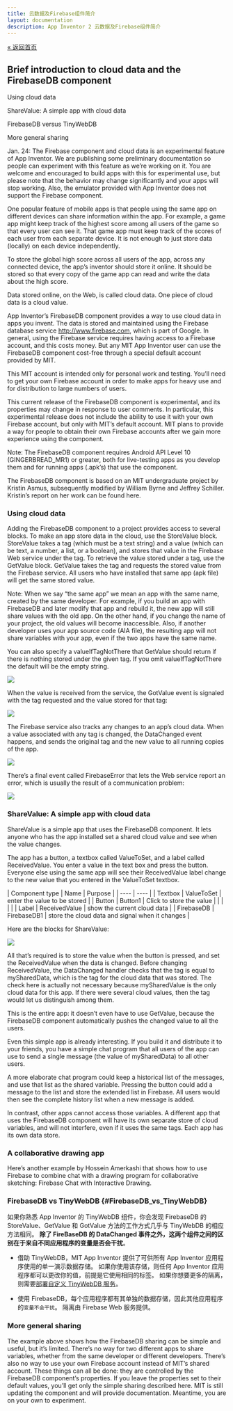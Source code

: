 ```yaml
---
title: 云数据及Firebase组件简介
layout: documentation
description: App Inventor 2 云数据及Firebase组件简介
---
```


[&laquo; 返回首页](index.html)

## Brief introduction to cloud data and the FirebaseDB component

Using cloud data

ShareValue: A simple app with cloud data

FirebaseDB versus TinyWebDB

More general sharing


Jan. 24: The Firebase component and cloud data is an experimental feature of App Inventor. We are publishing some preliminary documentation so people  can experiment with this feature as we’re working on it. You are welcome and encouraged to build apps with this for experimental use, but please note that the behavior may change significantly and your apps will stop working.   Also, the emulator provided with App Inventor does not support the Firebase component.


One popular feature of mobile apps is that people using the same app on different devices can share information within the app. For example, a game app might keep track of the highest score among all users of the game so that every user can see it. That game app must keep track of the scores of each user from each separate device. It is not enough to just store data (locally) on each device independently.


To store the global high score across all users of the app, across any connected device, the app’s inventor should store it online. It should be stored so that every copy of the game app can read and write the data about the high score.


Data stored online, on the Web, is called cloud data. One piece of cloud data is a cloud value.


App Inventor’s FirebaseDB component provides a way to use cloud data in apps you invent. The data is stored and maintained using the Firebase database service http://www.firebase.com, which is part of Google. In general, using the Firebase service requires having access to a Firebase account, and this costs money. But any MIT App Inventor user can use the FirebaseDB component cost-free through a special default account provided by MIT.  


This MIT account is intended only for personal work and testing. You’ll need to get your own Firebase account in order to make apps for heavy use and for distribution to large numbers of users.


This current release of the FirebaseDB component is experimental, and its properties may change in response to user comments. In particular, this experimental release does not include the ability to use it with your own Firebase account, but only with MIT’s default account. MIT plans to provide a way for people to obtain their own Firebase accounts after we gain more experience using the component.  


Note:  The FirebaseDB component requires Android API Level 10 (GINGERBREAD_MR1) or greater, both for live-testing apps as you develop them and for running apps (.apk’s) that use the component.




The FirebaseDB component is based on an MIT undergraduate project by Kristin Asmus, subsequently modified by William Byrne and Jeffrey Schiller. Kristin’s report on her work can be found here.


### Using cloud data

Adding the FirebaseDB component to a project provides access to several blocks. To make an app store data in the cloud, use the StoreValue block. StoreValue takes a tag (which must be a text string) and a value (which can be text, a number, a list, or a boolean), and stores that value in the Firebase Web service under the tag. To retrieve the value stored under a tag, use the GetValue block. GetValue takes the tag and requests the stored value from the Firebase service. All users who have installed that same app (apk file) will get the same stored value. 


Note: When we say “the same app” we mean an app with the same name, created by the same developer. For example, if you build an app with FirebaseDB and later modify that app and rebuild it, the new app will still share values with the old app. On the other hand, if you change the name of your project, the old values will become inaccessible.   Also, if another developer uses your app source code (AIA file), the resulting app will not share variables with your app, even if the two apps have the same name.



You can also specify a valueIfTagNotThere that GetValue should return if there is nothing stored under the given tag.  If you omit valueIfTagNotThere the default will be the empty string.

![](images/firebaseIntro-image1.png)

When the value is received from the service, the GotValue event is signaled with the tag requested and the value stored for that tag:

![](images/firebaseIntro-image4.png)


The Firebase service also tracks any changes to an app’s cloud data. When a value associated with any tag is changed, the DataChanged event happens, and sends the original tag and the new value to all running copies of the app.

![](images/firebaseIntro-image3.png)

There’s a final event called FirebaseError that lets the Web service report an error, which is usually the result of a communication problem:

![](images/firebaseIntro-image5.png)

### ShareValue: A simple app with cloud data

ShareValue is a simple app that uses the FirebaseDB component. It lets anyone who has the app installed set a shared cloud value and see when the value changes.


The app has a button, a textbox called ValueToSet, and a label called ReceivedValue. You enter a value in the text box and press the button. Everyone else using the same app will see their ReceivedValue label change to the new value that you entered in the ValueToSet textbox.


|  Component type   | Name  |  Purpose  |
|  ----  | ----  |
| Textbox  | ValueToSet |  enter the value to be stored |
| Button | Button1 | Click to store the value  |
|  |  |   |
| Label | ReceivedValue |  show the current cloud data |
| FirebaseDB | FirebaseDB1 | store the cloud data and signal when it changes  |


Here are the blocks for ShareValue:  



![](images/firebaseIntro-image2.png)

All that’s required is to store the value when the button is pressed, and set the ReceivedValue when the data is changed.  Before changing ReceivedValue, the DataChanged handler checks that the tag is equal to mySharedData, which is the tag for the cloud data that was stored. The check here is actually not necessary because mySharedValue is the only cloud data for this app. If there were several cloud values, then the tag would let us distinguish among them.


This is the entire app: it doesn’t even have to use GetValue, because the FirebaseDB component automatically pushes the changed value to all the users.


Even this simple app is already interesting. If you build it and distribute it to your friends, you have a simple chat program that all users of the app can use to send a single message (the value of mySharedData) to all other users.  


A more elaborate chat program could keep a historical list of the messages, and use that list as the shared variable. Pressing the button could add a message to the list and store the extended list in Firebase.  All users would then see the complete history list when a new message is added.  


In contrast, other apps cannot access those variables. A different app that uses the FirebaseDB component will have its own separate store of cloud variables, and will not interfere, even if it uses the same tags. Each app has its own data store.

### A collaborative drawing app

Here’s another example by Hossein Amerkashi that shows how to use Firebase to combine chat with a drawing program for collaborative sketching: Firebase Chat with Interactive Drawing.


### FirebaseDB vs TinyWebDB {#FirebaseDB_vs_TinyWebDB}

如果你熟悉 App Inventor 的 TinyWebDB 组件，你会发现 FirebaseDB 的 StoreValue、GetValue 和 GotValue 方法的工作方式几乎与 TinyWebDB 的相应方法相同。 **除了 FireBaseDB 的 DataChanged 事件之外，这两个组件之间的区别在于来自不同应用程序的变量是否会干扰**。 

  * 借助 TinyWebDB，MIT App Inventor 提供了可供所有 App Inventor 应用程序使用的单一演示数据存储。 如果你使用该存储，则任何 App Inventor 应用程序都可以更改你的值，前提是它使用相同的标签。 如果你想要更多的隔离，则需要[部署自定义 TinyWebDB 服务](./tinywebdb.html)。

  * 使用 FirebaseDB，每个应用程序都有其单独的数据存储，因此其他应用程序的`变量不会干扰`。 隔离由 Firebase Web 服务提供。

### More general sharing

The example above shows how the FirebaseDB sharing can be simple and useful, but it’s limited. There’s no way for two different apps to share variables, whether from the same developer or different developers.  There’s also no way to use your own Firebase account instead of MIT’s shared account. These things can all be done: they are controlled by the FirebaseDB component’s properties. If you leave the properties set to their default values, you’ll get only the simple sharing described here. MIT is still updating the component and will provide documentation.  Meantime, you are on your own to experiment.
